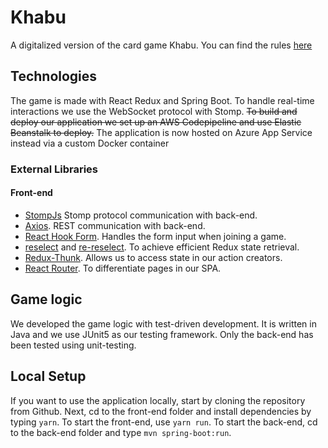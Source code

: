 # Khabu
A digitalized version of the card game Khabu. You can find the rules [here](https://khabu.azurewebsites.net)

## Technologies
The game is made with React Redux and Spring Boot. To handle real-time interactions we use the WebSocket protocol with Stomp.
~~To build and deploy our application we set up an AWS Codepipeline and use Elastic Beanstalk to deploy.~~
The application is now hosted on Azure App Service instead via a custom Docker container

### External Libraries

#### Front-end
- [StompJs](https://github.com/stomp-js/stompjs) Stomp protocol communication with back-end. 
- [Axios](https://github.com/axios/axios). REST communication with back-end.
- [React Hook Form](https://react-hook-form.com/). Handles the form input when joining a game. 
- [reselect](https://github.com/reduxjs/reselect) and [re-reselect](https://github.com/toomuchdesign/re-reselect). To achieve efficient Redux state retrieval.
- [Redux-Thunk](https://github.com/reduxjs/redux-thunk). Allows us to access state in our action creators.
- [React Router](https://reactrouter.com/). To differentiate pages in our SPA. 


## Game logic
We developed the game logic with test-driven development. It is written in Java and we use JUnit5 as our testing framework. Only the back-end has been tested using unit-testing. 

## Local Setup
If you want to use the application locally, start by cloning the repository from Github. Next, cd to the front-end folder and install dependencies by typing `yarn`. To start the front-end, use `yarn run`. To start the back-end, cd to the back-end folder and type `mvn spring-boot:run`.





